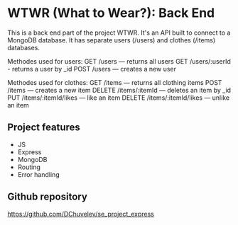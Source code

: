 # WTWR (What to Wear?): Back End
This is a back end part of the project WTWR. It's an API built to connect to a MongoDB database.
It has separate users (/users) and clothes (/items) databases.

Methodes used for users:
  GET /users — returns all users
  GET /users/:userId - returns a user by _id
  POST /users — creates a new user 

Methodes used for clothes:
  GET /items — returns all clothing items
  POST /items — creates a new item
  DELETE /items/:itemId — deletes an item by _id
  PUT /items/:itemId/likes — like an item
  DELETE /items/:itemId/likes — unlike an item 


## Project features

- JS
- Express
- MongoDB
- Routing
- Error handling

## Github repository
https://github.com/DChuvelev/se_project_express
